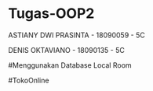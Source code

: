 # Tugas-OOP2
ASTIANY DWI PRASINTA - 18090059 - 5C

DENIS OKTAVIANO - 18090135 - 5C

#Menggunakan Database Local Room

#TokoOnline
